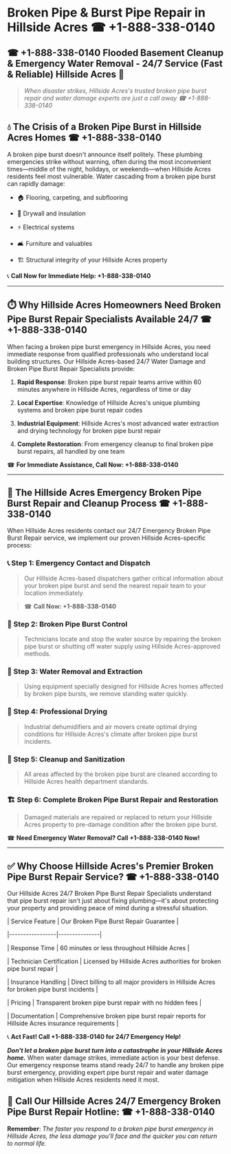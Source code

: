 # Broken Pipe & Burst Pipe Repair in Hillside Acres ☎ +1-888-338-0140  
## ☎ +1-888-338-0140 Flooded Basement Cleanup & Emergency Water Removal - 24/7 Service (Fast & Reliable) Hillside Acres 🚨  

> *When disaster strikes, Hillside Acres's trusted broken pipe burst repair and water damage experts are just a call away ☎ +1-888-338-0140*  

## 💧 The Crisis of a Broken Pipe Burst in Hillside Acres Homes ☎ +1-888-338-0140  

A broken pipe burst doesn't announce itself politely. These plumbing emergencies strike without warning, often during the most inconvenient times—middle of the night, holidays, or weekends—when Hillside Acres residents feel most vulnerable. Water cascading from a broken pipe burst can rapidly damage:  

* 🏠 Flooring, carpeting, and subflooring  
* 🧱 Drywall and insulation  
* ⚡ Electrical systems  
* 🛋️ Furniture and valuables  
* 🏗️ Structural integrity of your Hillside Acres property  

📞 **Call Now for Immediate Help: +1-888-338-0140**  

---  

## ⏱️ Why Hillside Acres Homeowners Need Broken Pipe Burst Repair Specialists Available 24/7 ☎ +1-888-338-0140  

When facing a broken pipe burst emergency in Hillside Acres, you need immediate response from qualified professionals who understand local building structures. Our Hillside Acres-based 24/7 Water Damage and Broken Pipe Burst Repair Specialists provide:  

1. **Rapid Response**: Broken pipe burst repair teams arrive within 60 minutes anywhere in Hillside Acres, regardless of time or day  
2. **Local Expertise**: Knowledge of Hillside Acres's unique plumbing systems and broken pipe burst repair codes  
3. **Industrial Equipment**: Hillside Acres's most advanced water extraction and drying technology for broken pipe burst repair  
4. **Complete Restoration**: From emergency cleanup to final broken pipe burst repairs, all handled by one team  

☎ **For Immediate Assistance, Call Now: +1-888-338-0140**  

---  

## 🔧 The Hillside Acres Emergency Broken Pipe Burst Repair and Cleanup Process ☎ +1-888-338-0140  

When Hillside Acres residents contact our 24/7 Emergency Broken Pipe Burst Repair service, we implement our proven Hillside Acres-specific process:  

### 📞 Step 1: Emergency Contact and Dispatch  
> Our Hillside Acres-based dispatchers gather critical information about your broken pipe burst and send the nearest repair team to your location immediately.  
> ☎ **Call Now: +1-888-338-0140**  

### 🚿 Step 2: Broken Pipe Burst Control  
> Technicians locate and stop the water source by repairing the broken pipe burst or shutting off water supply using Hillside Acres-approved methods.  

### 🌊 Step 3: Water Removal and Extraction  
> Using equipment specially designed for Hillside Acres homes affected by broken pipe bursts, we remove standing water quickly.  

### 💨 Step 4: Professional Drying  
> Industrial dehumidifiers and air movers create optimal drying conditions for Hillside Acres's climate after broken pipe burst incidents.  

### 🧼 Step 5: Cleanup and Sanitization  
> All areas affected by the broken pipe burst are cleaned according to Hillside Acres health department standards.  

### 🏗️ Step 6: Complete Broken Pipe Burst Repair and Restoration  
> Damaged materials are repaired or replaced to return your Hillside Acres property to pre-damage condition after the broken pipe burst.  

☎ **Need Emergency Water Removal? Call +1-888-338-0140 Now!**  

---  

## ✅ Why Choose Hillside Acres's Premier Broken Pipe Burst Repair Service? ☎ +1-888-338-0140  

Our Hillside Acres 24/7 Broken Pipe Burst Repair Specialists understand that pipe burst repair isn't just about fixing plumbing—it's about protecting your property and providing peace of mind during a stressful situation.  

| Service Feature | Our Broken Pipe Burst Repair Guarantee |  
|-----------------|---------------|  
| Response Time | 60 minutes or less throughout Hillside Acres |  
| Technician Certification | Licensed by Hillside Acres authorities for broken pipe burst repair |  
| Insurance Handling | Direct billing to all major providers in Hillside Acres for broken pipe burst incidents |  
| Pricing | Transparent broken pipe burst repair with no hidden fees |  
| Documentation | Comprehensive broken pipe burst repair reports for Hillside Acres insurance requirements |  

📞 **Act Fast! Call +1-888-338-0140 for 24/7 Emergency Help!**  

***Don't let a broken pipe burst turn into a catastrophe in your Hillside Acres home.*** When water damage strikes, immediate action is your best defense. Our emergency response teams stand ready 24/7 to handle any broken pipe burst emergency, providing expert pipe burst repair and water damage mitigation when Hillside Acres residents need it most.  

## 📱 Call Our Hillside Acres 24/7 Emergency Broken Pipe Burst Repair Hotline: ☎ +1-888-338-0140  

**Remember**: *The faster you respond to a broken pipe burst emergency in Hillside Acres, the less damage you'll face and the quicker you can return to normal life.*